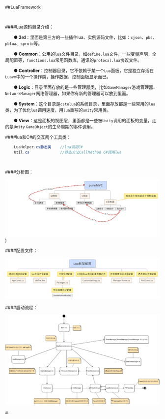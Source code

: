 ##LuaFramework

&emsp;


####Lua源码目录介绍：

&emsp;&emsp;**● 3rd**：里面是第三方的一些插件lua、实例源码文件，比如：`cjson`、`pbc`、`pblua`、`sproto`等。

&emsp;&emsp;**● Common**：公用的`lua`文件目录，如`define.lua`文件，一些变量声明，全局配置等，`functions.lua`常用函数库，通讯的`protocal.lua`协议文件。

&emsp;&emsp;**● Controller**：控制器目录，它不依赖于某一个`Lua`面板，它是独立存活在`Luavm`中的一个操作类，操作数据、控制面板显示而已。

&emsp;&emsp;**● Logic**：目录里面存放的是一些管理器类，比如`GameManager`游戏管理器、`NetworkManager`网络管理器，如果你有新的管理器可以放到里面。

&emsp;&emsp;**● System**：这个目录是`cstolua`的系统目录，里面存放都是一些常用的`lua`类，为了优化`lua`调用速度，用`lua`重写的`unity`常用类。

&emsp;&emsp;**● View**：这是面板的视图层，里面都是一些被`Unity`调用的面板的变量，走的是`Unity` `GameObject`的生命周期的事件调用。

####lua和C#的交互两个工具类：
```csharp
    LuaHelper.cs静态类    //lua调用C#
    Util.cs              //静态方法CallMethod C#调用lua
```

&emsp;

####分析图：

![20160506154319148](/assets/20160506154319148))

####配置文件：

![](/assets/20160506154351680)

####启动流程：

![](/assets/20160506154414941)


🔚